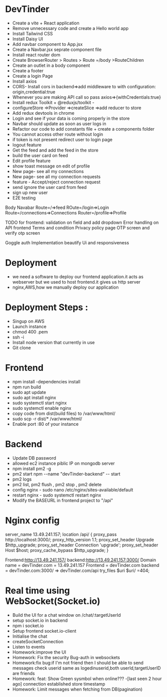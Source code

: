 # DevTinder
- Create a vite + React application
- Remove unnecessary code and create a Hello world app
- Install Tailwind CSS
- Install Daisy UI
- Add navbar component to App.jsx
- Create a Navbar.jsx seprate component file
- Install react router dom
- Create BrowserRouter > Routes > Route =/body >RouteChildren
- Create an outlet in a body component
- Create a footer
- Create a login Page
- Install axios
- CORS- Install cors in backend=>add middleware to with configuration: origin,credential:true
- Whenever you are making API call so pass axios=>{withCredentials:true}
- Install redux Toolkit + @reduxjs/toolkit - 
- configureStore =>Provider =>createSlice =>add reducer to store
- Add redux devtools in chrome
- Login and see if your data is coming properly in the store
- Navbar should update as soon as user logs in
- Refactor our code to add constants file + create a components folder
- You cannot access other route without login
- if token is not present redirect user to login page
- logout feature
- Get the feed and add the feed in the store
- build the user card on feed
- Edit profile feature
- show toast message on edit of profile
- New page- see all my connections
- New page- see all my connection requests
- feature - Accept/reject connection request
- send ignore the user card from feed
- sign up new user
- E2E testing

Body
Navabar
Route=/=>feed
ROute=/login=>Login
Route=/connections=>Connections
Router=/profile=>Profile

TODO for frontend:
validation on field and add dropdown
Error handling on API frontend
Terms and condition 
Privacy policy page
OTP screen and verify otp screen

Goggle auth Implementation
beautify Ui and responsiveness



# Deployment
- we need a software to deploy our frontend application.it acts as webserver but we used to host frontend.it gives us http server
- nginx,AWS,how we manually deploy our application
# Deployment Steps :
- Singup on AWS
- Launch instance
- chmod 400 <secret>.pem
- ssh -i
- Install node version that currently in use
- Git clone
# Frontend
  - npm install -dependencies install
  - npm run build
  - sudo apt update
  - sudo apt install nginx
  - sudo systemctl start nginx
  - sudo systemctl enable nginx
  - copy code from dist(build files) to /var/www/html/
  -  sudo scp -r dist/* /var/www/html/
  - Enable port :80 of your instance
# Backend
 - Update DB password
 - allowed ec2 instance piblic IP on mongodb server
 - npm install pm2 -g
 - pm2 start npm --name "devTinder-backend" -- start
 - pm2 logs
 - pm2 list, pm2 flush <name>, pm2 stop <name>, pm2 delete<name>
 - config nginx - sudo nano /etc/nginx/sites-available/default
 - restart nginx - sudo systemctl restart nginx
 - Modify the BASEURL in frontend project to "/api"
# Nginx config
 server_name 13.49.241.157;
   location /api/ {
        proxy_pass http://localhost:3000/;
        proxy_http_version 1.1;
        proxy_set_header Upgrade $http_upgrade;
        proxy_set_header Connection 'upgrade';
        proxy_set_header Host $host;
        proxy_cache_bypass $http_upgrade;
   }

Frontend:http://13.49.241.157/
backend:http://13.49.241.157:3000/
Domain name = devTinder.com = 13.49.241.157
Frontend = devTinder.com
backend = devTinder.com:3000/ => devTinder.com/api
try_files $uri $uri/ =404;

# Real time using WebSocket(Socket.io)
- Build the UI for a chat window on /chat/:targetUserId
- setup socket.io in backend
- npm i socket.io
- Setup frontend socket.io-client
- Initialise the chat
- createSocketConnection
- Listen to events
- Homework:improve the UI
- Homework: Fix the security Bug-auth in websockets
- Homework:fix bug:if I'm not friend then I should be able to send messages
   check userid same as logedinuserid,both userId,targetUserID are friends
- Homework: feat: Show Green sysmbol when online??? -[last seen 2 hour ago]
    connection established store timestamp
- Homework: Limit messages when fetching from DB(pagination)


